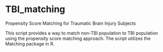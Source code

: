 # TBI_matching
Propensity Score Matching for Traumatic Brain Injury Subjects

This script provides a way to match non-TBI population to TBI population using the propensity score matching approach. The script utilizes the 
Matching package in R. 
